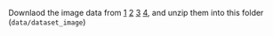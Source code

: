 Downlaod the image data from [1](https://drive.google.com/file/d/1mK0Nf-jv_h2bgHUCRM4_EsdTiiitZ_Uj/view?usp=sharing_eil&ts=5d480e04) [2](https://drive.google.com/file/d/1AOWzlOz5hmdO39dEmzhQ4z_nabgzi7Tu/view?usp=sharing_eil&ts=5d480e04) [3](https://drive.google.com/file/d/1dJERrVlp7DlNSXk-uvbbG6Rv7uvqTOKd/view?usp=sharing_eil&ts=5d480e04) [4](https://drive.google.com/file/d/1pODuKC4gP6-QDQonG8XTqI8w8ds68mE3/view?usp=sharing_eil&ts=5d480e04), and unzip them into this folder (`data/dataset_image`)